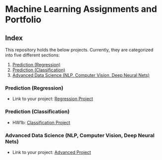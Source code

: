 # Machine Learning Assignments and Portfolio

## Index

This repository holds the below projects. Currently, they are categorized into five different sections:

1. [Prediction (Regression)](#prediction-regression)
2. [Prediction (Classification)](#prediction-classification)
3. [Advanced Data Science (NLP, Computer Vision, Deep Neural Nets)](#advanced-data-science)

### Prediction (Regression)
- Link to your project: [Regression Project](link-to-project)

### Prediction (Classification)
- HW1b: [Classification Project](https://github.com/AmoguJUduka/MachineLearning/blob/main/DeepLearningAssignments/SpamDataset_LogisticRegression.ipynb)
  
### Advanced Data Science (NLP, Computer Vision, Deep Neural Nets)
- Link to your project: [Advanced Project](link-to-project)
